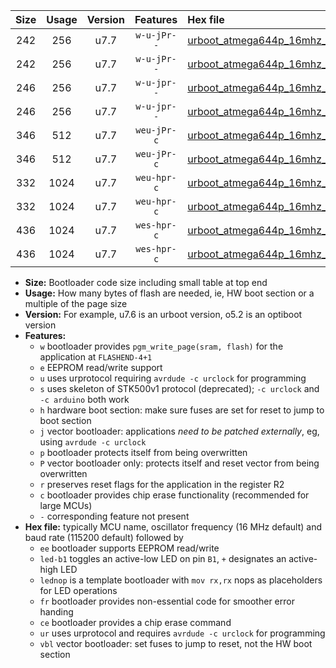 |Size|Usage|Version|Features|Hex file|
|:-:|:-:|:-:|:-:|:--|
|242|256|u7.7|`w-u-jPr--`|[urboot_atmega644p_16mhz_38400bps_led+b0_ur_vbl.hex](https://raw.githubusercontent.com/stefanrueger/urboot.hex/main/mcus/atmega644p/fcpu_16mhz/38400_bps/urboot_atmega644p_16mhz_38400bps_led+b0_ur_vbl.hex)|
|242|256|u7.7|`w-u-jPr--`|[urboot_atmega644p_16mhz_38400bps_lednop_ur_vbl.hex](https://raw.githubusercontent.com/stefanrueger/urboot.hex/main/mcus/atmega644p/fcpu_16mhz/38400_bps/urboot_atmega644p_16mhz_38400bps_lednop_ur_vbl.hex)|
|246|256|u7.7|`w-u-jpr--`|[urboot_atmega644p_16mhz_38400bps_led+b0_fr_ur_vbl.hex](https://raw.githubusercontent.com/stefanrueger/urboot.hex/main/mcus/atmega644p/fcpu_16mhz/38400_bps/urboot_atmega644p_16mhz_38400bps_led+b0_fr_ur_vbl.hex)|
|246|256|u7.7|`w-u-jpr--`|[urboot_atmega644p_16mhz_38400bps_lednop_fr_ur_vbl.hex](https://raw.githubusercontent.com/stefanrueger/urboot.hex/main/mcus/atmega644p/fcpu_16mhz/38400_bps/urboot_atmega644p_16mhz_38400bps_lednop_fr_ur_vbl.hex)|
|346|512|u7.7|`weu-jPr-c`|[urboot_atmega644p_16mhz_38400bps_ee_led+b0_fr_ce_ur_vbl.hex](https://raw.githubusercontent.com/stefanrueger/urboot.hex/main/mcus/atmega644p/fcpu_16mhz/38400_bps/urboot_atmega644p_16mhz_38400bps_ee_led+b0_fr_ce_ur_vbl.hex)|
|346|512|u7.7|`weu-jPr-c`|[urboot_atmega644p_16mhz_38400bps_ee_lednop_fr_ce_ur_vbl.hex](https://raw.githubusercontent.com/stefanrueger/urboot.hex/main/mcus/atmega644p/fcpu_16mhz/38400_bps/urboot_atmega644p_16mhz_38400bps_ee_lednop_fr_ce_ur_vbl.hex)|
|332|1024|u7.7|`weu-hpr-c`|[urboot_atmega644p_16mhz_38400bps_ee_led+b0_fr_ce_ur.hex](https://raw.githubusercontent.com/stefanrueger/urboot.hex/main/mcus/atmega644p/fcpu_16mhz/38400_bps/urboot_atmega644p_16mhz_38400bps_ee_led+b0_fr_ce_ur.hex)|
|332|1024|u7.7|`weu-hpr-c`|[urboot_atmega644p_16mhz_38400bps_ee_lednop_fr_ce_ur.hex](https://raw.githubusercontent.com/stefanrueger/urboot.hex/main/mcus/atmega644p/fcpu_16mhz/38400_bps/urboot_atmega644p_16mhz_38400bps_ee_lednop_fr_ce_ur.hex)|
|436|1024|u7.7|`wes-hpr-c`|[urboot_atmega644p_16mhz_38400bps_ee_led+b0_fr_ce.hex](https://raw.githubusercontent.com/stefanrueger/urboot.hex/main/mcus/atmega644p/fcpu_16mhz/38400_bps/urboot_atmega644p_16mhz_38400bps_ee_led+b0_fr_ce.hex)|
|436|1024|u7.7|`wes-hpr-c`|[urboot_atmega644p_16mhz_38400bps_ee_lednop_fr_ce.hex](https://raw.githubusercontent.com/stefanrueger/urboot.hex/main/mcus/atmega644p/fcpu_16mhz/38400_bps/urboot_atmega644p_16mhz_38400bps_ee_lednop_fr_ce.hex)|

- **Size:** Bootloader code size including small table at top end
- **Usage:** How many bytes of flash are needed, ie, HW boot section or a multiple of the page size
- **Version:** For example, u7.6 is an urboot version, o5.2 is an optiboot version
- **Features:**
  + `w` bootloader provides `pgm_write_page(sram, flash)` for the application at `FLASHEND-4+1`
  + `e` EEPROM read/write support
  + `u` uses urprotocol requiring `avrdude -c urclock` for programming
  + `s` uses skeleton of STK500v1 protocol (deprecated); `-c urclock` and `-c arduino` both work
  + `h` hardware boot section: make sure fuses are set for reset to jump to boot section
  + `j` vector bootloader: applications *need to be patched externally*, eg, using `avrdude -c urclock`
  + `p` bootloader protects itself from being overwritten
  + `P` vector bootloader only: protects itself and reset vector from being overwritten
  + `r` preserves reset flags for the application in the register R2
  + `c` bootloader provides chip erase functionality (recommended for large MCUs)
  + `-` corresponding feature not present
- **Hex file:** typically MCU name, oscillator frequency (16 MHz default) and baud rate (115200 default) followed by
  + `ee` bootloader supports EEPROM read/write
  + `led-b1` toggles an active-low LED on pin `B1`, `+` designates an active-high LED
  + `lednop` is a template bootloader with `mov rx,rx` nops as placeholders for LED operations
  + `fr` bootloader provides non-essential code for smoother error handing
  + `ce` bootloader provides a chip erase command
  + `ur` uses urprotocol and requires `avrdude -c urclock` for programming
  + `vbl` vector bootloader: set fuses to jump to reset, not the HW boot section
